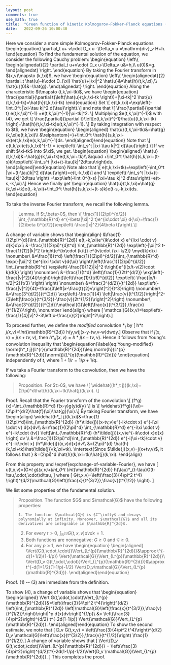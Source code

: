```yaml
---
layout: post
comments: true
use_math: true
title:  "Green function of kinetic Kolmogorov-Fokker-Planck equations (modifying)"
date:   2022-09-26 10:00:40 
---
```

 

<div>
 Here we consider a more simple Kolmogorov-Fokker-Planck equations
\begin{equation} 
\partial_t u+ v\cdot D_x u -\Delta_v u =\mathrm{div}_v H+h.
\end{equation}
To find the fundamental solution of the equation, we consider the following Cauchy problem:
\begin{equation}
\left\{
\begin{alignedat}{2}
\partial_t u+v\cdot D_x u-\Delta_v u&=h,\\
u(0)&=g.
\end{alignedat}
\right.
\end{equation}
By taking the Fourier transform in $(x,v)\mapsto (k,\xi)$, we have 
\begin{equation}
\left\{
\begin{alignedat}{2}
\partial_t \hat{u}-k\cdot D_{\xi} \hat{u}+|\xi|^2 \hat{u}&=\hat{h}(t,k,\xi),\\
\hat{u}(0)&=\hat{g}.
\end{alignedat}
\right.
\end{equation}
Along the characteristic $t\mapsto (t,k,\xi-tk)$, we have 
\begin{equation} 
	\frac{\partial}{\partial t}\left(\hat{u}(t,k,\xi-tk \right))+|\xi-tk|^2 \hat{u}(t,k,\xi-tk)=\hat{h}(t,k,\xi-tk)  
\end{equation}
Set 
\[	e(t,k,\xi)=\exp\left(-\int_0^t |\xi-\tau k|^2 d{\tau}\right).\]
and note that 
\[	\frac{\partial}{\partial t} e(t,k,\xi)^{-1} =e(t,k,\xi)^{-1}|\xi-tk|^2. \]
Multiplying $e(t,k,\xi)^{-1}$ with (4), we get
\[ 	\frac{\partial}{\partial t}\left[e(t,k,\xi)^{-1}\hat{u}(t,k,\xi-tk) \right]=\hat{h}(t,k,\xi-tk)e(t,k,\xi)^{-1}. \]
By taking integration with respect to $t$, we have 
\begin{equation} \begin{aligned}
\hat{u}(t,k,\xi-tk)&=\hat{g}(k,\xi)e(t,k,\xi)\\
&\relphantom{=}+\int_0^t \hat{h}(s,k,\xi-sk)e(t,k,\xi)e(s,k,\xi)^{-1}ds.
\end{aligned}\end{equation}
Note that
\[	e(t,k,\xi)e(s,k,\xi)^{-1} = \exp\left(-\int_s^t |\xi-\tau k|^2 d{\tau}\right).\]
If we shift $\xi-tk$ into $\xi$, we get. 
\begin{equation} \begin{aligned}
\hat{u}(t,k,\xi)&=\hat{g}(k,\xi+tk)e(t,k,\xi+tk)\\
&\quad +\int_0^t \hat{h}(s,k,\xi+(t-s)k)\exp\left(-\int_s^t |\xi+(t-\tau)k|^2d\tau\right)ds.
\end{aligned}\end{equation}
Note also that 
\[	e(t,k,\xi+tk)=\exp\left(-\int_0^t |\xi+(t-\tau)k|^2 d{\tau}\right)=e(t,-k,\xi)\]
and
\[	\exp\left(-\int_s^t |\xi+(t-\tau)k|^2d\tau \right) =\exp\left(-\int_0^{t-s} |\xi+\tau k|^2 d\tau\right)=e(t-s,-k,\xi).\]
Hence we finally get 
\begin{equation} 
\hat{u}(t,k,\xi)=\hat{g}(k,\xi+tk)e(t,-k,\xi)+\int_0^t \hat{h}(s,k,\xi+(t-s)k)e(t-s,-k,\xi)ds.
\end{equation}

To take the inverse Fourier transform, we recall the following lemma.

<blockquote>
Lemma. If $t,\beta>0$, then 
\[	\frac{1}{(2\pi)^{d/2}} \int_{\mathbb{R}^d} e^{-\beta|\xi|^2 t}e^{ix\cdot \xi} d{\xi}=\frac{1}{(2\beta t)^{d/2}}\exp\left(-\frac{|x|^2}{4\beta t}\right).\]
</blockquote>

A change of variable shows that 
\begin{align} 
&\frac{1}{(2\pi)^{d}}\int_{\mathbb{R}^{2d}} e(t,-k,\xi)e^{ik\cdot x} e^{i\xi \cdot v} d{k}d\xi\\
&=\frac{1}{(2\pi)^{d}t^d} \int_{\mathbb{R}^{2d}} \exp\left(-|\xi|^2 t-\frac{1}{12}|k|^2 t\right)e^{ix\cdot (k/t)} e^{iv\cdot (\xi-k/2)} \myd{k}d\xi \nonumber\\
&=\frac{1}{t^d} \left(\frac{1}{(2\pi)^{d/2}}\int_{\mathbb{R}^d} \exp(-|\xi|^2 t)e^{i\xi \cdot v}d{\xi} \right)\left(\frac{1}{(2\pi)^{d/2}} \int_{\mathbb{R}^d} \exp\left(-\frac{1}{12}|k|^2 t\right)e^{i(x/t-v/2)\cdot k}d{k} \right) \nonumber\\
&=\frac{1}{t^d} \left(\frac{1}{(2t)^{d/2}} \exp\left(-\frac{|v|^2}{4t}\right)\right)\left(\frac{1}{(t/6)^{d/2}} \exp\left(-\frac{|x/t-v/2|^2}{t/3} \right) \right) \nonumber\\
&=\frac{3^{d/2}}{t^{2d}} \exp\left(-\frac{|v|^2}{4t}-\frac{3\left|x-\frac{t}{2}v\right|^2}{t^3}\right) \nonumber\\
&=\frac{3^{d/2}}{t^{2d}} \exp\left(-\frac{1}{4} \left|\frac{v}{t^{1/2}}\right|^2-{3\left|\frac{x}{t^{3/2}}-\frac{v}{2t^{1/2}}\right|^2}\right) \nonumber\\
&=\frac{3^{d/2}}{t^{2d}}\mathcal{G}\left(\frac{x}{t^{3/2}},\frac{v}{t^{1/2}}\right), \nonumber
\end{align}
where
\[	\mathcal{G}(x,v)=\exp\left(-\frac{1}{4}|v|^2-3\left|x-\frac{v}{2}\right|^2\right).\]  

To proceed further, we define the <em>modified</em> convolution $*_t$ by 
\[	h*_t j(x,v)=\int_{\mathbb{R}^{2d}} h(y,w)j(x-y-tw,v-w)dwdy.\]
Observe that if $\tilde{j}(x,v)=j(x+tv,v)$, then $h*_t j(x,v)=h*\tilde{j}(x-tv,v)$. Hence it follows from Young's convolution inequality that 
\begin{equation}\label{eq:Young-modified}
	\norm{h*_t j}{L^{r}(\mathbb{R}^{2d})}\leq \norm{h}{L^{p}(\mathbb{R}^{2d})}\norm{j}{L^{q}(\mathbb{R}^{2d})} 
\end{equation}
independently of $t$, where $1+1/r=1/p+1/q$. 

If we take a Fourier transform to the convolution, then we have the following:
<blockquote>
Proposition. For $t>0$, we have 
\[	\widehat{(h*_t j)}(k,\xi)=(2\pi)^d\hat{h}(k,\xi+tk)\hat{j}(k,\xi). \]
</blockquote>
Proof. Recall that the Fourier transform of the convolution
\[	(f*g)(x)=\int_{\mathbb{R}^d} f(x-y)g(y)d{y} \]
is 
\[	\widehat{(f*g)}(\xi)=(2\pi)^{d/2}\hat{f}(\xi)\hat{g}(\xi).\]
By taking Fourier transform, we have 
\begin{align}
\widehat{h*_t j}(k,\xi)&=\frac{1}{(2\pi)^d}\int_{\mathbb{R}^{2d}} (h*\tilde{j})(x-tv,v)e^{-ik\cdot x} e^{-i\xi \cdot v} d{x}dv\\
&=\frac{1}{(2\pi)^d} \int_{\mathbb{R}^d} e^{-i\xi \cdot v} e^{-ik\cdot (tv)} \left[\int_{\mathbb{R}^d} (h*\tilde{j})(x,v)e^{-ik\cdot x}d{x} \right] dv \\
&=\frac{1}{(2\pi)^d}\int_{\mathbb{R}^{2d}} e^{-i(\xi+tk)\cdot v} e^{-ik\cdot x} (h*\tilde{j})(x,v)d{x}dv\\
&=(2\pi)^{d} \hat{h}(k,\xi+tk)\hat{\tilde{j}}(k,\xi+tk).
\intertext{Since $\tilde{j}(x,v)=j(x+tv,v)$, it follows that }
&=(2\pi)^d \hat{h}(k,\xi+tk)\hat{j}(k,\xi).
\end{align}
	
	
From this property and \eqref{eq:change-of-variable-Fourier}, we have 
\[	u(t,x,v)=(G*_t g)(x,v)+\int_0^t \int_{\mathbb{R}^{2d}} h(\tau)*_{t-\tau}G(t-\tau,\cdot,\cdot)d\tau, \]
where 
\[	G(t,x,v)=\left(\frac{3}{4\pi^2 t^4} \right)^{d/2}\mathcal{G}\left(\frac{x}{t^{3/2}},\frac{v}{t^{1/2}} \right). \]

 We list some properties of the fundamental solution.
<blockquote>
Proposition. The function $G$ and $\mathcal{G}$ have the following properties:

	1. The function $\mathcal{G}$ is $C^\infty$ and decays polynomially at infinity. Moreover, $\mathcal{G}$ and all its derivatives are integrable in $\mathbb{R}^{2d}$.
2. For every $t>0$, $\int_{\mathbb{R}^{2d}} G(t,x,v)d{v}dx=1$.
3. Both functions are nonnegative: $G\geq 0$ and $\mathcal{G}\geq 0$.
4. For any $p\geq 1$, we have 
\begin{equation} \begin{aligned}
	\Vert{G(t,\cdot,\cdot)}\Vert_{L^{p}(\mathbb{R}^{2d})}&\approx t^{-d(1+1/2)(1-1/p)} \Vert{\mathcal{G}}\Vert_{L^{p}(\mathbb{R}^{2d})}\\
	\Vert{D_v G(t,\cdot,\cdot)}\Vert_{L^{p}(\mathbb{R}^{2d})}&\approx t^{-d(1+1/2)(1-1/p)-1/2} \Vert{D_v\mathcal{G}}\Vert_{L^{p}(\mathbb{R}^{2d})}.
\end{aligned}\end{equation} 
</blockquote>
Proof. (1) -- (3) are immediate from the definition. 

To show (4), a change of variable shows that 
\begin{equation} \begin{aligned}
\Vert G(t,\cdot,\cdot)\Vert_{L^{p}(\mathbb{R}^{2d})}&=\left(\frac{3}{4\pi^2 t^4}\right)^{d/2} \left(\int_{\mathbb{R}^{2d}} \left|\mathcal{G}\left(\frac{x}{t^{3/2}},\frac{v}{t^{1/2}}\right)\right|^p d{x}dv\right)^{1/p}\\
&= \left(\frac{3}{4\pi^2}\right)^{d/2} t^{-2d(1-1/p)} \Vert{\mathcal{G}}\Vert_{L^{p}(\mathbb{R}^{2d})}.
\end{aligned}\end{equation}
To show the second estimate, we note that 
\[	D_v G(t,x,v) = \left(\frac{3}{4\pi^2 t^4}\right)^{d/2} D_v \mathcal{G}\left(\frac{x}{t^{3/2}},\frac{v}{t^{1/2}}\right) \frac{1}{t^{1/2}}.\]
A change of variable shows that 
\[	\Vert{D_v G(t,\cdot,\cdot)}\Vert_{L^{p}(\mathbb{R}^{2d})} = \left(\frac{3}{4\pi^2}\right)^{d/2}t^{-2d(1-1/p)-1/2}\Vert{D_v \mathcal{G}}\Vert_{L^{p}(\mathbb{R}^{2d})}.  \]
This completes the proof.  
</div>

